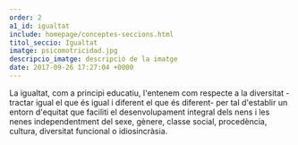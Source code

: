```yaml
---
order: 2
a1_id: igualtat
include: homepage/conceptes-seccions.html
titol_seccio: Igualtat
imatge: psicomotricidad.jpg
descripcio_imatge: descripció de la imatge
date: 2017-09-26 17:27:04 +0000
---
```


La igualtat, com a principi educatiu, l'entenem com respecte a la diversitat -tractar igual el que és igual i diferent el que és diferent- per tal d'establir un entorn d'equitat que faciliti el desenvolupament integral dels nens i les nenes independentment del sexe, gènere, classe social, procedència, cultura, diversitat funcional o idiosincràsia.
